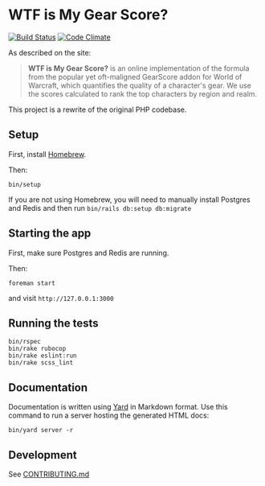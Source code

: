 # WTF is My Gear Score?

[![Build Status](https://drone.xtian.us/api/badges/xtian/wtfismygearscore.com/status.svg)](https://drone.xtian.us/xtian/wtfismygearscore.com) [![Code Climate](https://codeclimate.com/github/xtian/wtfismygearscore.com/badges/gpa.svg)](https://codeclimate.com/github/xtian/wtfismygearscore.com)

As described on the site:

> **WTF is My Gear Score?** is an online implementation of the formula from the popular yet oft-maligned GearScore addon for World of Warcraft, which quantifies the quality of a character's gear. We use the scores calculated to rank the top characters by region and realm.

This project is a rewrite of the original PHP codebase.

## Setup

First, install [Homebrew](http://brew.sh).

Then:

```
bin/setup
```

If you are not using Homebrew, you will need to manually install Postgres and Redis and then run `bin/rails db:setup db:migrate`

## Starting the app

First, make sure Postgres and Redis are running.

Then:

```
foreman start
```

and visit `http://127.0.0.1:3000`

## Running the tests

```
bin/rspec
bin/rake rubocop
bin/rake eslint:run
bin/rake scss_lint
```

## Documentation

Documentation is written using [Yard](http://yardoc.org) in Markdown format. Use this command to run a server hosting the generated HTML docs:

```
bin/yard server -r
```

## Development

See [CONTRIBUTING.md](CONTRIBUTING.md)
